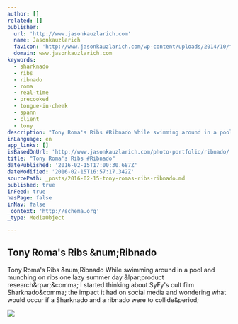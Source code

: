 ```yaml
---
author: []
related: []
publisher:
  url: 'http://www.jasonkauzlarich.com'
  name: Jasonkauzlarich
  favicon: 'http://www.jasonkauzlarich.com/wp-content/uploads/2014/10/favicon.ico'
  domain: www.jasonkauzlarich.com
keywords:
  - sharknado
  - ribs
  - ribnado
  - roma
  - real-time
  - precooked
  - tongue-in-cheek
  - spann
  - client
  - tony
description: "Tony Roma's Ribs #Ribnado While swimming around in a pool and munching on ribs one lazy summer day (product research), I started thinking about SyFy's cult film Sharknado, the impact it had on social media and wondering what would occur if a Sharknado and a ribnado were to collide."
inLanguage: en
app_links: []
isBasedOnUrl: 'http://www.jasonkauzlarich.com/photo-portfolio/ribnado/'
title: "Tony Roma's Ribs #Ribnado"
datePublished: '2016-02-15T17:00:30.687Z'
dateModified: '2016-02-15T16:57:17.342Z'
sourcePath: _posts/2016-02-15-tony-romas-ribs-ribnado.md
published: true
inFeed: true
hasPage: false
inNav: false
_context: 'http://schema.org'
_type: MediaObject

---
```

<article style=""><h1>Tony Roma's Ribs &amp;num;Ribnado</h1><p>Tony Roma's Ribs &amp;num;Ribnado While swimming around in a pool and munching on ribs one lazy summer day &amp;lpar;product research&amp;rpar;&amp;comma; I started thinking about SyFy's cult film Sharknado&amp;comma; the impact it had on social media and wondering what would occur if a Sharknado and a ribnado were to collide&amp;period;</p><img src="http://www.jasonkauzlarich.com/wp-content/uploads/2015/07/ribnado-header.jpg" /></article>